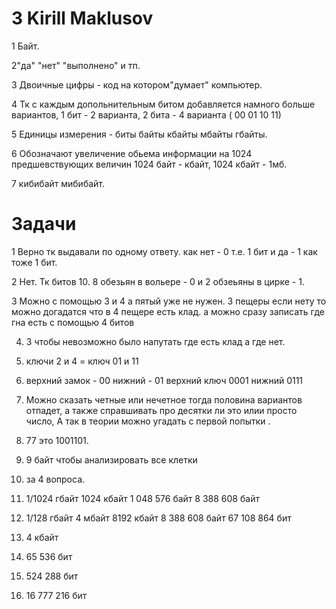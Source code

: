 # 3 Kirill Maklusov

1 Байт.

2"да" "нет" "выполнено" и тп.

3 Двоичные цифры - код на  котором"думает" компьютер.

4 Тк с каждым допольнительным битом добавляется намного больше вариантов, 1 бит - 2 варианта, 2 бита - 4 варианта ( 00 01 10 11)

5 Единицы измерения - биты байты кбайты мбайты гбайты.

6 Обозначают увеличение обьема информации на 1024 предшевствующих величин  1024 байт - кбайт, 1024 кбайт - 1мб.

7 кибибайт мибибайт.



# Задачи

1  Верно тк выдавали по одному ответу. как нет - 0 т.е. 1 бит и да - 1 как тоже 1 бит.

2 Нет. Тк битов 10. 8 обезьян в вольере - 0 и 2 обзеьяны в цирке - 1.

3 Можно с помощью 3 и 4 а пятый уже не нужен. 3 пещеры если нету то можно догадатся что в 4 пещере есть клад. а можно сразу записать где гна есть с помощью 4 битов 

4. 3 чтобы невозможно было напутать где есть клад а где нет.

5. ключи 2 и 4 = ключ 01 и 11

6. верхний замок - 00 нижний - 01 верхний ключ 0001 нижний 0111

7. Можно сказать четные или нечетное тогда половина вариантов отпадет, а также справшивать про десятки ли это илии просто число, А так в теории можно угадать с первой попытки .

8. 77 это 1001101.

9.  9 байт чтобы анализировать все клетки

10.  за 4 вопроса.

11.  1/1024 гбайт 1024 кбайт 1 048 576 байт 8 388 608 байт

12.  1/128 гбайт 4 мбайт 8192 кбайт 8 388 608 байт 67 108 864 бит

13.   4 кбайт

14.   65 536 бит

15.   524 288 бит

16.   16 777 216 бит
   


